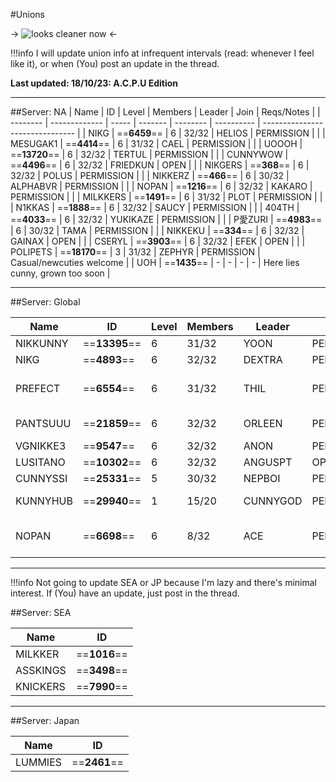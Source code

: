 #Unions

  -> ![looks cleaner now](https://i.imgur.com/bPa8GB1.png) <- 

!!!info I will update union info at infrequent intervals (read: whenever I feel like it), or when (You) post an update in the thread.

**Last updated: 18/10/23: A.C.P.U Edition**

***

##Server: NA
| Name     | ID            | Level | Members | Leader   | Join       | Reqs/Notes                      |
| -------- | ------------- | ----- | ------- | -------- | ---------- | ------------------------------- |
| NIKG     | ==**6459**==  | 6     | 32/32   | HELIOS   | PERMISSION |                                 |
| MESUGAK1 | ==**4414**==  | 6     | 31/32   | CAEL     | PERMISSION |                                 |
| UOOOH    | ==**13720**== | 6     | 32/32   | TERTUL   | PERMISSION |                                 |
| CUNNYWOW | ==**4496**==  | 6     | 32/32   | FRIEDKUN | OPEN       |                                 |
| NIKGERS  | ==**368**==   | 6     | 32/32   | POLUS    | PERMISSION |                                 |
| NIKKERZ  | ==**466**==   | 6     | 30/32   | ALPHABVR | PERMISSION |                                 |
| NOPAN    | ==**1216**==  | 6     | 32/32   | KAKARO   | PERMISSION |                                 |
| MILKKERS | ==**1491**==  | 6     | 31/32   | PLOT     | PERMISSION |                                 |
| N1KKAS   | ==**1888**==  | 6     | 32/32   | SAUCY    | PERMISSION |                                 |
| 404TH    | ==**4033**==  | 6     | 32/32   | YUKIKAZE | PERMISSION |                                 |
| P愛ZURI   | ==**4983**==  | 6     | 30/32   | TAMA     | PERMISSION |                                 |
| NIKKEKU  | ==**334**==   | 6     | 32/32   | GAINAX   | OPEN       |                                 |
| CSERYL   | ==**3903**==  | 6     | 32/32   | EFEK     | OPEN       |                                 |
| POLIPETS | ==**18170**== | 3    | 31/32    | ZEPHYR   | PERMISSION | Casual/newcuties welcome        |
| UOH      | ==**1435**==  | -     | -       | -        | -          | Here lies cunny, grown too soon |

***

##Server: Global

| Name     | ID            | Level | Members | Leader  | Join       | Reqs/Notes                 |
| -------- | ------------- | ----- | ------- | ------- | ---------- | -------------------------- |
| NIKKUNNY | ==**13395**== | 6     | 31/32   | YOON    | PERMISSION |                            |
| NIKG     | ==**4893**== | 6     | 32/32   | DEXTRA  | PERMISSION |                            |
| PREFECT  | ==**6554**==  | 6     | 31/32   | THIL    | PERMISSION |       BASED BASED BASED                   |
| PANTSUUU | ==**21859**== | 6     | 32/32   | ORLEEN    | PERMISSION |  for midcuties                      |
| VGNIKKE3 | ==**9547**==  | 6     | 32/32   | ANON    | PERMISSION |                            |
| LUSITANO | ==**10302**== | 6     | 32/32   | ANGUSPT | OPEN       |                            |
| CUNNYSSI | ==**25331**== | 5     | 30/32   | NEPBOI  | PERMISSION |                            |
| KUNNYHUB | ==**29940**== | 1 | 15/20 | CUNNYGOD | PERMISSION | for newcuties |
| NOPAN    | ==**6698**==  | 6     | 8/32    | ACE     | PERMISSION | How to kill your union 101 |

***

!!!info Not going to update SEA or JP because I'm lazy and there's minimal interest. If (You) have an update, just post in the thread.

##Server: SEA

| Name | ID | 
| ------ | ------    
| MILKKER | ==**1016**== 
| ASSKINGS | ==**3498**== 
| KNICKERS | ==**7990**== 

***

##Server: Japan

| Name | ID | 
| ------ | ------ 
| LUMMIES | ==**2461**==